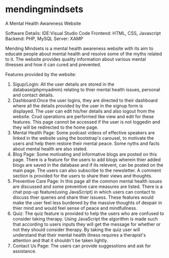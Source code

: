 # mendingmindsets
A Mental Health Awareness Website

Software Details:
IDE:Visual Studio Code
Frontend: HTML, CSS,  Javascript
Backend: PHP, MySQL
Server: XAMP

Mending Mindsets is a mental health awareness website with its aim to educate people about mental health and resolve some of the myths related to it. The website provides quality information about various mental illnesses and how it can cured and prevented. 

Features provided by the website:

1. Sigup/Login: All the user details are stored in the database(phpmyadmin) relating to thier mental health issues, personal and contact details.
2. Dashboard:Once the user logins, they are directed to their dashboard where all the details provided by the user in the signup form is displayed. The  user can edit his/her details and also logout from the website. Crud operations are performed like view and edit for these features. This page cannot be accessed if the user is not loggedin and they will be redirected to the home page.
3. Mental Health Page: Some podcast videos of effective speakers are linked in the website using the bootstrap's carousel, to motivate the users and help them restore their mental peace. Some nyths and facts about mental health are also stated.
4. Blog Page: Some motivating and informative blogs are posted on this page. There is a feature for the users to add blogs wherein thier added blogs are saved in the database and if its relevent, can be  posted on the main page. The users can also subscribe to the newsletter. A comment section is provided for the users to share their views and thoughts.
5. Preventive Care Page: In this page all the common mental health issues are discussed and some preventive care measures are listed. There is a chat pop-up feature(using JavaScript) in which users can contact to discuss thier queries and share thier issuess. These features would make the  user feel less burdened by the massive thoughts of despair in thier mind and would feel sense of peace and mindfullness.
6. Quiz: The quiz feature is provided to help the users who are confused to consider taking therapy. Using JavaScript the algorithm is made such that according to users inputs they will get the message for whether or not they should consider therapy. By taking the quiz user will understand that their mental health illness requires a therapist's attention and that it shouldn't be taken lightly.
7. Contact Us Page: The users can provide suggesstions and ask for assistance.
